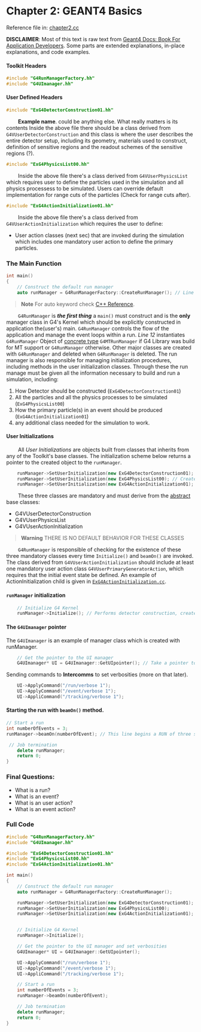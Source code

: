 # Chapter 2: GEANT4 Basics
Reference file in: [chapter2.cc](https://github.com/araujoarthur/geant4-learning-resources/blob/main/Geant4-Resources/G4BookForApplicationDevelopersWalkthrough/Chapter2/chapter2.cc)

**DISCLAIMER**: Most of this text is raw text from [Geant4 Docs: Book For Application Developers](https://geant4-userdoc.web.cern.ch/UsersGuides/ForApplicationDeveloper/fo/BookForApplicationDevelopers.pdf). Some parts are extended explanations, in-place explanations, and code examples.

#### Toolkit Headers
```cpp
#include "G4RunManagerFactory.hh"
#include "G4UImanager.hh"
```

#### User Defined Headers

```cpp
#include "ExG4DetectorConstruction01.hh"
```
&nbsp;&nbsp;&nbsp;&nbsp;&nbsp;&nbsp;&nbsp;&nbsp;**Example name**. could be anything else. What really matters is its contents Inside the above file there should be a class derived from `G4VUserDetectorConstruction` and this class is where the user describes the entire detector setup, including its geometry, materials used to construct, definition of sensitive regions and the readout schemes of the sensitive regions (?).

```cpp
#include "ExG4PhysicsList00.hh"
```

&nbsp;&nbsp;&nbsp;&nbsp;&nbsp;&nbsp;&nbsp;&nbsp;Inside the above file there's a class derived from `G4VUserPhysicsList` which requires user to define the particles used in the simulation and all physics processess to be simulated. Users can override default implementation for range cuts of the particles (Check for range cuts after).

```cpp
#include "ExG4ActionInitialization01.hh"
```
&nbsp;&nbsp;&nbsp;&nbsp;&nbsp;&nbsp;&nbsp;&nbsp;Inside the above file there's a class derived from `G4VUserActionInitialization` which requires the user to define:
- User action classes (next sec) that are invoked during the simulation which includes one mandatory user action to define the primary particles.

### The Main Function

```cpp
int main()
{
    // Construct the default run manager
    auto runManager = G4RunManagerFactory::CreateRunManager(); // Line 12
```

> **Note**
> For auto keyword check  [C++ Reference](https://en.cppreference.com/w/cpp/language/auto).

&nbsp;&nbsp;&nbsp;&nbsp;&nbsp;&nbsp;&nbsp;&nbsp;`G4RunManager` is ___the first thing___ a `main()` must construct and is the __only__ manager class in G4's Kernel which should be explicitly constructed in application the(user's) main. `G4RunManager` controls the flow of the application and manage the event loops within a run. *Line 12* instantiates `G4RunManager` Object of [concrete type](https://en.cppreference.com/w/cpp/language/abstract_class#Explanation) `G4MTRunManager` if G4 Library was build for MT support or `G4RunManager` otherwise. Other major classes are created with `G4RunManager` and deleted when `G4RunManager` is deleted. The run manager is also responsible for managing initialization procedures,  including methods in the user initialization classes. Through these the run manage must be given all the information necessary to build and run a simulation, including:

1. How Detector should be constructed (`ExG4DetectorConstruction01`)
2. All the particles and all the physics processes to be simulated (`ExG4PhysicsList00`)
3. How the primary particle(s) in an event should be produced (`ExG4ActionInitialization01`)
4. any additional class needed for the simulation to work.

#### User Initializations

&nbsp;&nbsp;&nbsp;&nbsp;&nbsp;&nbsp;&nbsp;&nbsp;All _User Initializations_ are objects built from classes that inherits from any of the Toolkit's base classes. The initialization scheme below returns a pointer to the created object to the `runManager`.

```cpp
    runManager->SetUserInitialization(new ExG4DetectorConstruction01); // Creates an object to specify Detector Geometry
    runManager->SetUserInitialization(new ExG4PhysicsList00); // Create an object to specify physics processes
    runManager->SetUserInitialization(new ExG4ActionInitialization01); // Create an object to specify primary particle
```

&nbsp;&nbsp;&nbsp;&nbsp;&nbsp;&nbsp;&nbsp;&nbsp;These three classes are mandatory and must derive from the [abstract](https://en.cppreference.com/w/cpp/language/abstract_class#Explanation) base classes:

- G4VUserDetectorConstruction
- G4VUserPhysicsList
- G4VUserActionInitialization

> **Warning**
> THERE IS NO DEFAULT BEHAVIOR FOR THESE CLASSES

&nbsp;&nbsp;&nbsp;&nbsp;&nbsp;&nbsp;&nbsp;&nbsp;`G4RunManager` is responsible of checking for the existence of these three mandatory classes every time `Initialize()` and `beamOn()` are invoked. The class derived from `G4VUserActionInitialization` should include at least one mandatory user action class `G4VUserPrimaryGeneratorAction`, which requires that the initial event state be defined. An example of ActionInitialization child is given in [`ExG4ActionInitialization.cc`](https://github.com/araujoarthur/geant4-learning-resources/blob/main/Geant4-Resources/G4BookForApplicationDevelopersWalkthrough/Chapter2/ExG4ActionInitialization.cc).

#### `runManager` initialization

```cpp
    // Initialize G4 Kernel
    runManager->Initialize(); // Performs detector construction, creates physics processes and calculate crosssections, setting up the run.
```

#### The `G4UImanager` pointer

The `G4UImanager` is an example of manager class which is created with runManager.

```cpp
    // Get the pointer to the UI manager
    G4UImanager* UI = G4UImanager::GetUIpointer(); // Take a pointer to the interface manager to allow the user to issue commands.
```
Sending commands to __Intercomms__ to set verbosities (more on that later).
```cpp
    UI->ApplyCommand("/run/verbose 1");
    UI->ApplyCommand("/event/verbose 1");
    UI->AppliCommand("/tracking/verbose 1");
```
#### Starting the run with `beamOn()` method.

```cpp
// Start a run
int numberOfEvents = 3;
runManager->beamOn(numberOfEvent); // This line begins a RUN of three sequentially processed events.
```

```cpp
 // Job termination
    delete runManager;
    return 0;
}
```
### Final Questions:

- What is a run?
- What is an event?
- What is an user action?
- What is an event action?


### Full Code

```cpp
#include "G4RunManagerFactory.hh"
#include "G4UImanager.hh"

#include "ExG4DetectorConstruction01.hh"
#include "ExG4PhysicsList00.hh"
#include "ExG4ActionInitialization01.hh"

int main()
{
    // Construct the default run manager
    auto runManager = G4RunManagerFactory::CreateRunManager(); 

    runManager->SetUserInitialization(new ExG4DetectorConstruction01); 
    runManager->SetUserInitialization(new ExG4PhysicsList00); 
    runManager->SetUserInitialization(new ExG4ActionInitialization01);


    // Initialize G4 Kernel
    runManager->Initialize();

    // Get the pointer to the UI manager and set verbosities
    G4UImanager* UI = G4UImanager::GetUIpointer(); 

    UI->ApplyCommand("/run/verbose 1");
    UI->ApplyCommand("/event/verbose 1");
    UI->AppliCommand("/tracking/verbose 1");

    // Start a run
    int numberOfEvents = 3;
    runManager->beamOn(numberOfEvent);

    // Job termination
    delete runManager;
    return 0;
}
```
